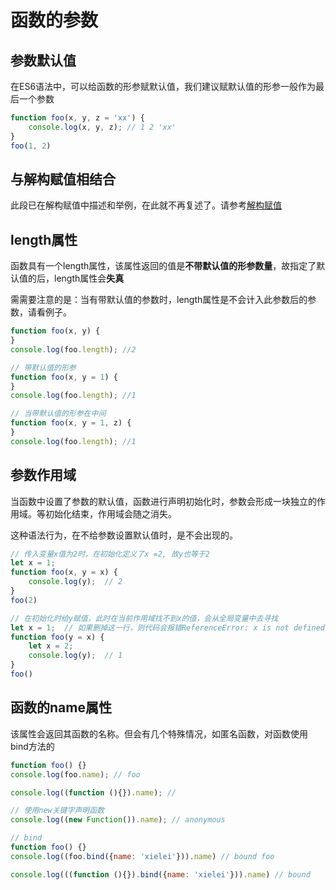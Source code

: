 # 函数的参数

## 参数默认值

在ES6语法中，可以给函数的形参赋默认值，我们建议赋默认值的形参一般作为最后一个参数

```js
function foo(x, y, z = 'xx') {
    console.log(x, y, z); // 1 2 'xx'
}
foo(1, 2)
```

## 与解构赋值相结合

此段已在解构赋值中描述和举例，在此就不再复述了。请参考[解构赋值](./解构赋值.md)

## length属性

函数具有一个length属性，该属性返回的值是**不带默认值的形参数量**，故指定了默认值的后，length属性会**失真**

需需要注意的是：当有带默认值的参数时，length属性是不会计入此参数后的参数，请看例子。
```js
function foo(x, y) {
}
console.log(foo.length); //2

// 带默认值的形参
function foo(x, y = 1) {
}
console.log(foo.length); //1

// 当带默认值的形参在中间
function foo(x, y = 1, z) {
}
console.log(foo.length); //1
```

## 参数作用域

当函数中设置了参数的默认值，函数进行声明初始化时，参数会形成一块独立的作用域。等初始化结束，作用域会随之消失。

这种语法行为，在不给参数设置默认值时，是不会出现的。
```js
// 传入变量x值为2时，在初始化定义了x =2, 故y也等于2
let x = 1;
function foo(x, y = x) {
    console.log(y);  // 2
}
foo(2)

// 在初始化时给y赋值，此时在当前作用域找不到x的值，会从全局变量中去寻找
let x = 1;  // 如果删掉这一行，则代码会报错ReferenceError: x is not defined
function foo(y = x) {
    let x = 2;
    console.log(y);  // 1
}
foo()

```

## 函数的name属性

该属性会返回其函数的名称。但会有几个特殊情况，如匿名函数，对函数使用bind方法的

```js
function foo() {}
console.log(foo.name); // foo

console.log((function (){}).name); //  

// 使用new关键字声明函数
console.log((new Function()).name); // anonymous

// bind
function foo() {}
console.log((foo.bind({name: 'xielei'})).name) // bound foo

console.log(((function (){}).bind({name: 'xielei'})).name) // bound 
```